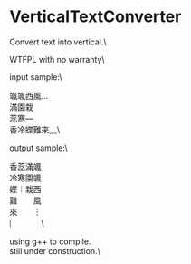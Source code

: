 # VerticalTextConverter
Convert text into vertical.\

WTFPL with no warranty\

input sample:\

颯颯西風…\
滿園栽\
蕊寒—\
香冷蝶難來﹏\

output sample:\

香蕊滿颯\
冷寒園颯\
蝶︱栽西\
難  風\
來  ︙\
︴   \

using g++ to compile.\
still under construction.\
